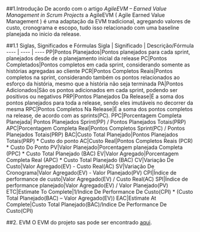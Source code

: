 ##1.Introdução
De acordo com o artigo _AgileEVM – Earned Value Management in Scrum Projects_ a AgileEVM ( Agile Earned Value Management ) é uma adaptação da EVM tradicional, agregando valores de custo, cronograma e escopo, tudo isso relacionado com uma baseline planejada no inicio da release.

##1.1 Siglas, Significados e Fórmulas
Sigla | Significado | Descrição/Fórmula
---- | ---- | ----
PP|Pontos Planejados|Pontos planejados para cada sprint, planejados desde de o planejamento inicial da release
PC|Pontos Completados|Pontos completos em cada sprint, considerando somente as histórias agregadas ao cliente
PCR|Pontos Completos Reais|Pontos completos na sprint, considerando também os pontos relacionados ao esforço da história, mesmo que a história não seja terminada
PA|Pontos Adicionados|São os pontos adicionados em cada sprint, podendo ser positivos ou negativos
PRP|Pontos Planejados Da Release|É a soma dos pontos planejados para toda a release, sendo eles imutáveis no decorrer da mesma
RPC|Pontos Completos Na Release|É a soma dos pontos completos na release, de acordo com as sprints(PC).
PPC|Porcentagem Completa Planejada| Pontos Planejados Sprint(PP) / Pontos Planejados Totais(PRP)
APC|Porcentagem Completa Real|Pontos Completos Sprint(PC) / Pontos Planejados Totais(PRP)
BAC|Custo Total Planejado|Pontos Planejados Totais(PRP) * Custo do ponto
AC|Custo Real|Pontos Completos Reais (PCR) * Custo Do Ponto
PV|Valor Planejado|Porcentagem planejada Completa (PPC) * Custo Total Planejado (BAC)
EV|Valor Agregado|Porcentagem Completa Real (APC) * Custo Total Planejado (BAC)
CV|Variação De Custo|Valor Agregado(EV) - Custo Real(AC)
SV|Variação De Cronograma|Valor Agregado(EV) - Valor Planejado(PV)
CPI|Índice de performance de custo|Valor Agregado(EV) / Custo Real(AC)
SPI|Índice de performance planejado|Valor Agregado(EV) / Valor Planejado(PV)
ETC|Estimate To Complete|1/Indice De Performance De Custo(CPI) * (Custo Total Planejado(BAC) – Valor Agregado(EV))
EAC|Estimate At Complete|Custo Total Planejado(BAC)/Indice De Performance De Custo(CPI)

##2. EVM
O EVM do projeto sas pode ser encontrado [aqui](https://docs.google.com/spreadsheets/d/1XgS03uhFlX0hT9wHET--a7VDUjeADgyhyepGRVI_JBY/edit?usp=sharing).